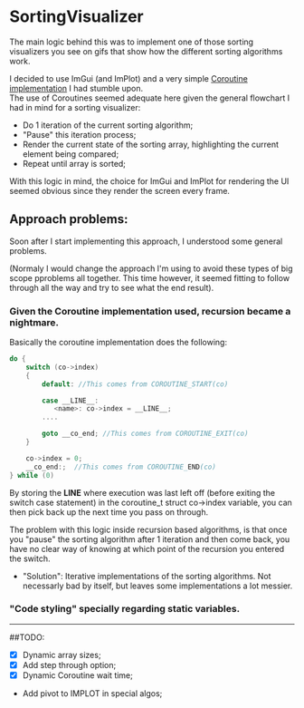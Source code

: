 # SortingVisualizer
The main logic behind this was to implement one of those sorting visualizers
you see on gifs that show how the different sorting algorithms work.

I decided to use ImGui (and ImPlot) and a very simple 
[Coroutine implementation](https://github.com/RandyGaul/kk_slides) I had stumble upon.  
The use of Coroutines seemed adequate here given the general flowchart I had in mind for a sorting visualizer:

- Do 1 iteration of the current sorting algorithm;
- "Pause" this iteration process;
- Render the current state of the sorting array, highlighting the current element being compared;
- Repeat until array is sorted;

With this logic in mind, the choice for ImGui and ImPlot for rendering the UI
seemed obvious since they render the screen every frame.

## Approach problems:
Soon after I start implementing this approach, I understood some general problems.

(Normaly I would change the approach I'm using to avoid these types of big scope pproblems all together.
This time however, it seemed fitting to follow through all the way and try to see what the end result). 

### Given the Coroutine implementation used, recursion became a nightmare. 

Basically the coroutine implementation does the following:

```c
do { 
    switch (co->index) 
    { 
        default: //This comes from COROUTINE_START(co)

        case __LINE__: 
           <name>: co->index = __LINE__;
        ....

        goto __co_end; //This comes from COROUTINE_EXIT(co)
    } 

    co->index = 0; 
    __co_end:;  //This comes from COROUTINE_END(co)
} while (0)
```

By storing the __LINE__ where execution was last left off (before exiting the
switch case statement) in the coroutine_t struct co->index variable, you can then pick
back up the next time you pass on through.

The problem with this logic inside recursion based algorithms, is that once you
"pause" the sorting algorithm after 1 iteration and then come back, you have no
clear way of knowing at which point of the recursion you entered the switch.

- "Solution": Iterative implementations of the sorting algorithms. Not
  necessarly bad by itself, but leaves some implementations a lot messier.

### "Code styling" specially regarding static variables.

-----------------------------------
##TODO: 
 - [x] Dynamic array sizes;
 - [x] Add step through option;
 - [x] Dynamic Coroutine wait time;
 - Add pivot to IMPLOT in special algos;
